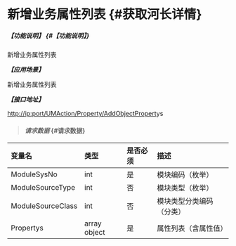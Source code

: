 # 新增业务属性列表 {#获取河长详情}

##### _【功能说明】_ {#【功能说明】}

新增业务属性列表

_**【应用场景】**_

新增业务属性列表

_**【接口地址】**_

[http://ip:port/UMAction/Property/AddObjectPropert](http://ip:port/HMQuery/RiverMaster/GetRiverMasterByRiverMasterSysNo)ys

> #### _请求数据_ {#请求数据}

| 变量名 | 类型 | 是否必须 | 描述 |
| :--- | :--- | :--- | :--- |
| ModuleSysNo | int | 是 | 模块编码（枚举） |
| ModuleSourceType | int | 否 | 模块类型（枚举） |
| ModuleSourceClass | int | 否 | 模块类型分类编码（分类） |
| Propertys | array object | 是 | 属性列表（含属性值） |



